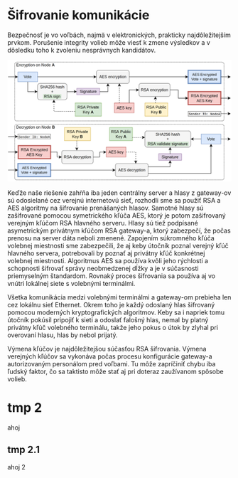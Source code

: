 # Šifrovanie komunikácie

Bezpečnosť je vo voľbách, najmä v elektronických, prakticky najdôležitejším prvkom. Porušenie integrity volieb môže viesť k zmene výsledkov a v dôsledku toho k zvoleniu nesprávnych kandidátov.

![](/assets/images/encryption.png)

Keďže naše riešenie zahŕňa iba jeden centrálny server a hlasy z gateway-ov sú odosielané cez verejnú internetovú sieť, rozhodli sme sa použiť RSA a AES algoritmy na šifrovanie prenášaných hlasov. Samotné hlasy sú zašifrované pomocou symetrického kľúča AES, ktorý je potom zašifrovaný verejným kľúčom RSA hlavného serveru. Hlasy sú tiež podpísané  asymetrickým privátnym kľúčom RSA gateway-a, ktorý zabezpečí, že počas prenosu na server dáta neboli zmenené. Zapojením súkromného kľúča volebnej miestnosti sme zabezpečili, že aj keby útočník poznal verejný kľúč hlavného servera, potrebovali by poznať aj privátny kľúč konkrétnej volebnej miestnosti. Algoritmus AES sa používa kvôli jeho rýchlosti a schopnosti šifrovať správy neobmedzenej dĺžky a je v súčasnosti priemyselným štandardom. Rovnaký proces šifrovania sa používa aj vo vnútri lokálnej siete s volebnými terminálmi.

Všetka komunikácia medzi volebnými terminálmi a gateway-om prebieha len cez lokálnu sieť Ethernet. Okrem toho je každý odoslaný hlas šifrovaný pomocou moderných kryptografických algoritmov. Keby sa i napriek tomu útočník pokúsil pripojiť k sieti a odoslať falošný hlas, nemal by platný privátny kľúč volebného terminálu, takže jeho pokus o útok by zlyhal pri overovaní hlasu, hlas by nebol prijatý.

Výmena kľúčov je najdôležitejšou súčasťou RSA šifrovania. Výmena verejných kľúčov sa vykonáva počas procesu konfigurácie gateway-a autorizovaným personálom pred voľbami. Tu môže zapríčiniť chybu iba ľudský faktor, čo sa taktisto môže stať aj pri doteraz zaužívanom spôsobe volieb.


# tmp 2

ahoj

## tmp 2.1

ahoj 2

